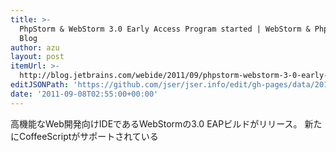 ```yaml
---
title: >-
  PhpStorm & WebStorm 3.0 Early Access Program started | WebStorm & PhpStorm
  Blog
author: azu
layout: post
itemUrl: >-
  http://blog.jetbrains.com/webide/2011/09/phpstorm-webstorm-3-0-early-access-program-started/
editJSONPath: 'https://github.com/jser/jser.info/edit/gh-pages/data/2011/09/index.json'
date: '2011-09-08T02:55:00+00:00'
---
```

高機能なWeb開発向けIDEであるWebStormの3.0 EAPビルドがリリース。
新たにCoffeeScriptがサポートされている
